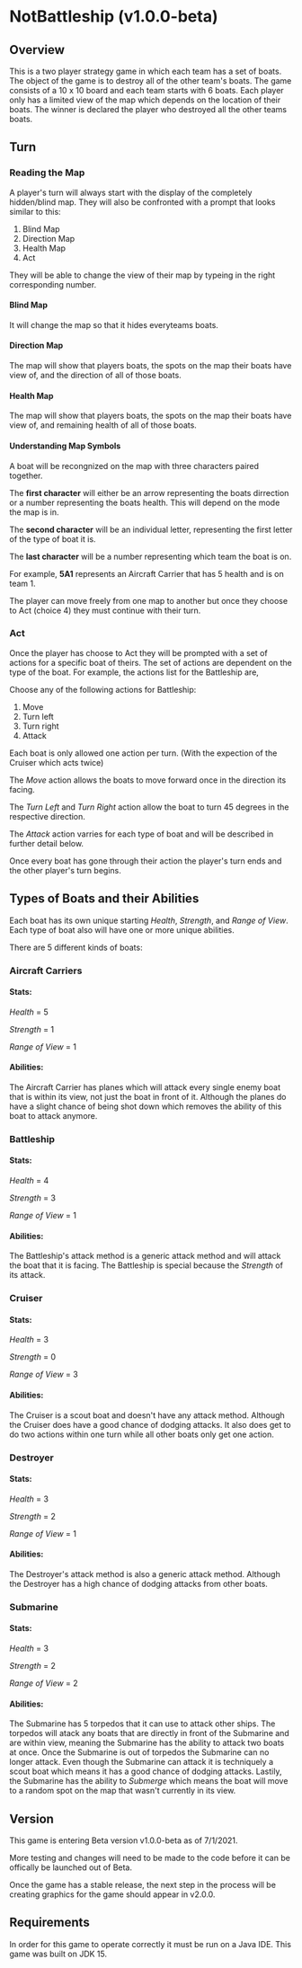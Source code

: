# NotBattleship (v1.0.0-beta)
## Overview
This is a two player strategy game in which each team has a set of boats.
The object of the game is to destroy all of the other team's boats.
The game consists of a 10 x 10 board and each team starts with 6 boats. 
Each player only has a limited view of the map which depends on the location of their boats.
The winner is declared the player who destroyed all the other teams boats.

## Turn
### Reading the Map
A player's turn will always start with the display of the completely hidden/blind map. 
They will also be confronted with a prompt that looks similar to this:
1. Blind Map
2. Direction Map
3. Health Map
4. Act

They will be able to change the view of their map by typeing in the right corresponding number.
#### Blind Map
It will change the map so that it hides everyteams boats.

#### Direction Map
The map will show that players boats, the spots on the map their boats have view of, and the direction of all of those boats.

#### Health Map
The map will show that players boats, the spots on the map their boats have view of, and remaining health of all of those boats.

#### Understanding Map Symbols
A boat will be recongnized on the map with three characters paired together.

The __first character__ will either be an arrow representing the boats dirrection or a number representing the boats health. 
This will depend on the mode the map is in.

The __second character__ will be an individual letter, representing the first letter of the type of boat it is.

The __last character__ will be a number representing which team the boat is on.

For example, **5A1** represents an Aircraft Carrier that has 5 health and is on team 1.

The player can move freely from one map to another but once they choose to Act (choice 4) they must continue with their turn.

### Act
Once the player has choose to Act they will be prompted with a set of actions for a specific boat of theirs.
The set of actions are dependent on the type of the boat.
For example, the actions list for the Battleship are,

Choose any of the following actions for Battleship:
1. Move
2. Turn left
3. Turn right
4. Attack

Each boat is only allowed one action per turn. (With the expection of the Cruiser which acts twice) 

The _Move_ action allows the boats to move forward once in the direction its facing.

The _Turn Left_ and _Turn Right_ action allow the boat to turn 45 degrees in the respective direction.

The _Attack_ action varries for each type of boat and will be described in further detail below.

Once every boat has gone through their action the player's turn ends and the other player's turn begins.


## Types of Boats and their Abilities
Each boat has its own unique starting _Health_, _Strength_, and _Range of View_.
Each type of boat also will have one or more unique abilities.

There are 5 different kinds of boats: 

### Aircraft Carriers
#### Stats:

_Health_ = 5

_Strength_ = 1

_Range of View_ = 1

#### Abilities:
The Aircraft Carrier has planes which will attack every single enemy boat that is within its view, not just the boat in front of it. Although the planes do have a slight chance of being shot down which removes the ability of this boat to attack anymore.


### Battleship
#### Stats:

_Health_ = 4

_Strength_ = 3

_Range of View_ = 1

#### Abilities:
The Battleship's attack method is a generic attack method and will attack the boat that it is facing.
The Battleship is special because the _Strength_ of its attack.

### Cruiser
#### Stats:

_Health_ = 3

_Strength_ = 0

_Range of View_ = 3

#### Abilities:
The Cruiser is a scout boat and doesn't have any attack method.  Although the Cruiser does have a good chance of dodging attacks. It also does get to do two actions within one turn while all other boats only get one action.



### Destroyer
#### Stats:

_Health_ = 3

_Strength_ = 2

_Range of View_ = 1

#### Abilities:
The Destroyer's attack method is also a generic attack method. 
Although the Destroyer has a high chance of dodging attacks from other boats.

### Submarine
#### Stats:

_Health_ = 3

_Strength_ = 2

_Range of View_ = 2

#### Abilities:
The Submarine has 5 torpedos that it can use to attack other ships.
The torpedos will atack any boats that are directly in front of the Submarine and are within view, meaning the Submarine has the ability to attack two boats at once.
Once the Submarine is out of torpedos the Submarine can no longer attack.
Even though the Submarine can attack it is techniquely a scout boat which means it has a good chance of dodging attacks. 
Lastily, the Submarine has the ability to _Submerge_ which means the boat will move to a random spot on the map that wasn't currently in its view.

## Version
This game is entering Beta version v1.0.0-beta as of 7/1/2021. 

More testing and changes will need to be made to the code before it can be offically be launched out of Beta.

Once the game has a stable release, the next step in the process will be creating graphics for the game should appear in v2.0.0.

## Requirements
In order for this game to operate correctly it must be run on a Java IDE.
This game was built on JDK 15.

